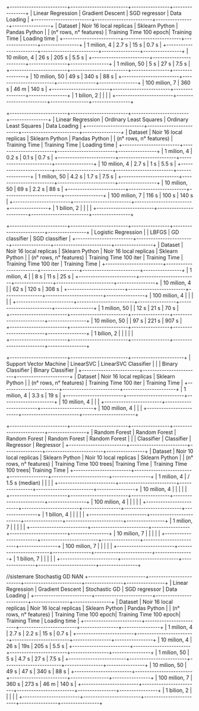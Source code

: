 +------------------------+------------------------+----------------+----------------+
|    Linear Regression   | Gradient Descent       | SGD regressor  | Data Loading   |
+------------------------+------------------------+----------------+----------------+
| Dataset                | Noir 16 local replicas | Sklearn Python | Pandas Python  |
| (n° rows, n° features) | Training Time 100 epoch| Training Time  | Loading time   |
+------------------------+------------------------+----------------+----------------+
| 1 milion, 4            |          2.7 s         |      15 s      |      0.7 s     |
+------------------------+------------------------+----------------+----------------+
| 10 milion, 4           |          26 s          |      205 s     |      5.5 s     |
+------------------------+------------------------+----------------+----------------+
| 1 milion, 50           |          5 s           |      27 s      |      7.5 s     |
+------------------------+------------------------+----------------+----------------+
| 10 milion, 50          |          49 s          |      340 s     |      88 s      |
+------------------------+------------------------+----------------+----------------+
| 100 milion, 7          |          360 s         |      46 m      |      140 s     |
+------------------------+------------------------+----------------+----------------+
| 1 bilion, 2            |                        |                |                |
+------------------------+------------------------+----------------+----------------+



+------------------------+------------------------+------------------------+----------------+
|    Linear Regression   | Ordinary Least Squares | Ordinary Least Squares | Data Loading   |
+------------------------+------------------------+------------------------+----------------+
| Dataset                | Noir 16 local replicas | Sklearn Python         | Pandas Python  |
| (n° rows, n° features) | Training Time          | Training Time          | Loading time   |
+------------------------+------------------------+------------------------+----------------+
| 1 milion, 4            |         0.2 s          |          0.1 s         |      0.7 s     |
+------------------------+------------------------+------------------------+----------------+
| 10 milion, 4           |         2.7 s          |          1 s           |      5.5 s     |
+------------------------+------------------------+------------------------+----------------+
| 1 milion, 50           |         4.2 s          |          1.7 s         |      7.5 s     |
+------------------------+------------------------+------------------------+----------------+
| 10 milion, 50          |         69 s           |          2.2 s         |      88 s      |
+------------------------+------------------------+------------------------+----------------+
| 100 milion, 7          |         116 s          |          100 s         |      140 s     |
+------------------------+------------------------+------------------------+----------------+
| 1 bilion, 2            |                        |                        |                |
+------------------------+------------------------+------------------------+----------------+





+------------------------+------------------------+----------------+------------------------+----------------+
|   Logistic Regression  |                        | LBFGS          | GD classifier          | SGD classifier |
+------------------------+------------------------+----------------+------------------------+----------------+
| Dataset                | Noir 16 local replicas | Sklearn Python | Noir 16 local replicas | Sklearn Python |
| (n° rows, n° features) | Training Time 100 iter | Training Time  | Training Time 100 iter | Training Time  |
+------------------------+------------------------+----------------+------------------------+----------------+
| 1 milion, 4            |                        |      8 s       |         11 s           |      25 s      |
+------------------------+------------------------+----------------+------------------------+----------------+
| 10 milion, 4           |                        |      62 s      |         120 s          |      308 s     |
+------------------------+------------------------+----------------+------------------------+----------------+
| 100 milion, 4          |                        |                |                        |                |
+------------------------+------------------------+----------------+------------------------+----------------+
| 1 milion, 50           |                        |      12 s      |         21 s           |      70 s      |              
+------------------------+------------------------+----------------+------------------------+----------------+
| 10 milion, 50          |                        |      97 s      |         221 s          |      907 s     |              
+------------------------+------------------------+----------------+------------------------+----------------+
| 1 bilion, 2            |                        |                |                        |                |               
+------------------------+------------------------+----------------+------------------------+----------------+




+------------------------+------------------------+----------------------+
| Support Vector Machine | LinearSVC              | LinearSVC Classifier |
|                        | Binary Classifier      | Binary Classifier    |
+------------------------+------------------------+----------------------+
| Dataset                | Noir 16 local replicas | Sklearn Python       |
| (n° rows, n° features) | Training Time 100 iter | Training Time        |
+------------------------+------------------------+----------------------+
| 1 milion, 4            |         3.3 s          |         19 s         |
+------------------------+------------------------+----------------------+
| 10 milion, 4           |                        |                      |
+------------------------+------------------------+----------------------+
| 100 milion, 4          |                        |                      |
+------------------------+------------------------+----------------------+





+------------------------+------------------------+----------------+------------------------+----------------+
|      Random Forest     | Random Forest          | Random Forest  | Random Forest          | Random Forest  |
|                        | Classifier             | Classifier     | Regressor              | Regressor      |
+------------------------+------------------------+----------------+------------------------+----------------+
| Dataset                | Noir 10 local replicas | Sklearn Python | Noir 10 local replicas | Sklearn Python |
| (n° rows, n° features) | Training Time 100 trees| Training Time  | Training TIme 100 trees| Training Time  |
+------------------------+------------------------+----------------+------------------------+----------------+
| 1 milion, 4            |  / 1.5 s (median) |                |                        |                |
+------------------------+------------------------+----------------+------------------------+----------------+
| 10 milion, 4           |                        |                |                        |                |
+------------------------+------------------------+----------------+------------------------+----------------+
| 100 milion, 4          |                        |                |                        |                |
+------------------------+------------------------+----------------+------------------------+----------------+
| 1 bilion, 4            |                        |                |                        |                |
+------------------------+------------------------+----------------+------------------------+----------------+
| 1 milion, 7            |                        |                |                        |                |
+------------------------+------------------------+----------------+------------------------+----------------+
| 10 milion, 7           |                        |                |                        |                |
+------------------------+------------------------+----------------+------------------------+----------------+
| 100 milion, 7          |                        |                |                        |                |
+------------------------+------------------------+----------------+------------------------+----------------+
| 1 bilion, 7            |                        |                |                        |                |
+------------------------+------------------------+----------------+------------------------+----------------+







//sistemare Stochastig GD NAN
+------------------------+------------------------+------------------------+----------------+----------------+
|    Linear Regression   | Gradient Descent       | Stochastic GD          | SGD regressor  | Data Loading   |
+------------------------+------------------------+------------------------+----------------+----------------+
| Dataset                | Noir 16 local replicas | Noir 16 local replicas | Sklearn Python | Pandas Python  |
| (n° rows, n° features) | Training Time 100 epoch| Training Time 100 epoch| Training Time  | Loading time   |
+------------------------+------------------------+------------------------+----------------+----------------+
| 1 milion, 4            |          2.7 s         |          2.2 s         |      15 s      |      0.7 s     |
+------------------------+------------------------+------------------------+----------------+----------------+
| 10 milion, 4           |          26 s          |          19s           |      205 s     |      5.5 s     |
+------------------------+------------------------+------------------------+----------------+----------------+
| 1 milion, 50           |          5 s           |          4.7 s         |      27 s      |      7.5 s     |
+------------------------+------------------------+------------------------+----------------+----------------+
| 10 milion, 50          |          49 s          |          47 s          |      340 s     |      88 s      |
+------------------------+------------------------+------------------------+----------------+----------------+
| 100 milion, 7          |          360 s         |          273 s         |      46 m      |      140 s     |
+------------------------+------------------------+------------------------+----------------+----------------+
| 1 bilion, 2            |                        |                        |                |                |
+------------------------+------------------------+------------------------+----------------+----------------+
